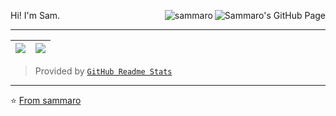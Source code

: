 <p>
  Hi! I'm Sam.
  
  <a href="https://sammaro.github.io" target="_blank">
    <img
      align="right"
      src="https://img.shields.io/website?url=https%3A%2F%2Fsammaro.github.io"
      alt="Sammaro's GitHub Page"
    />
  </a>
  <a href="#" target="_blank">
    <img
      align="right"
      src="https://visitor-badge.laobi.icu/badge?page_id=sammaro"
      alt="sammaro"
    />
  </a>
</p>


<hr />



| ![](https://github-readme-stats-samaro.vercel.app/api/top-langs?username=sammaro&layout=compact) | ![](https://github-readme-stats-samaro.vercel.app/api?username=sammaro&layout=compact) |
| --- | --- |




> Provided by [`GitHub Readme Stats`]

[`GitHub Readme Stats`]: https://github.com/anuraghazra/github-readme-stats
<hr />

⭐️ [From sammaro](https://github.com/sammaro)
